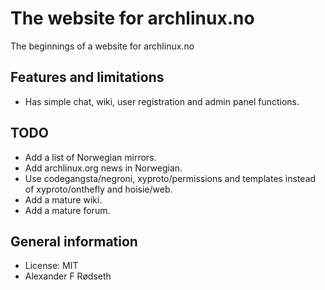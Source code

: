 The website for archlinux.no
============================

The beginnings of a website for archlinux.no

Features and limitations
------------------------

* Has simple chat, wiki, user registration and admin panel functions.

TODO
----

* Add a list of Norwegian mirrors.
* Add archlinux.org news in Norwegian.
* Use codegangsta/negroni, xyproto/permissions and templates instead of xyproto/onthefly and hoisie/web.
* Add a mature wiki.
* Add a mature forum.


General information
-------------------

* License: MIT
* Alexander F Rødseth

